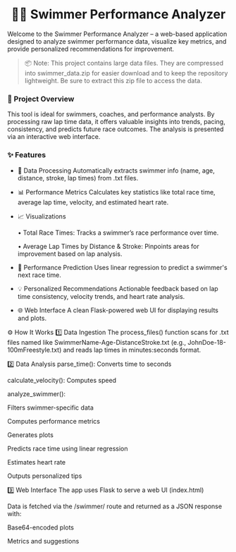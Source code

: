 <h1 align="center">
          🏊‍♂️ Swimmer Performance Analyzer
</h1>

Welcome to the Swimmer Performance Analyzer – a web-based application designed to analyze swimmer performance data, visualize key metrics, and provide personalized recommendations for improvement.

> 📦 Note: This project contains large data files. They are compressed into swimmer_data.zip for easier download and to keep the repository lightweight. Be sure to extract this zip file to access the data.


### 🚀 Project Overview

This tool is ideal for swimmers, coaches, and performance analysts. By processing raw lap time data, it offers valuable insights into trends, pacing, consistency, and predicts future race outcomes. The analysis is presented via an interactive web interface.

### ✨ Features

* 📂 Data Processing
Automatically extracts swimmer info (name, age, distance, stroke, lap times) from .txt files.

* 📊 Performance Metrics
Calculates key statistics like total race time, average lap time, velocity, and estimated heart rate.

* 📈 Visualizations

   • Total Race Times: Tracks a swimmer’s race performance over time.

   • Average Lap Times by Distance & Stroke: Pinpoints areas for improvement based on lap analysis.

* 🔮 Performance Prediction
Uses linear regression to predict a swimmer's next race time.

* 💡 Personalized Recommendations
Actionable feedback based on lap time consistency, velocity trends, and heart rate analysis.

* 🌐 Web Interface
A clean Flask-powered web UI for displaying results and plots.



⚙️ How It Works
1️⃣ Data Ingestion
The process_files() function scans for .txt files named like SwimmerName-Age-DistanceStroke.txt (e.g., JohnDoe-18-100mFreestyle.txt) and reads lap times in minutes:seconds format.

2️⃣ Data Analysis
parse_time(): Converts time to seconds

calculate_velocity(): Computes speed

analyze_swimmer():

Filters swimmer-specific data

Computes performance metrics

Generates plots

Predicts race time using linear regression

Estimates heart rate

Outputs personalized tips

3️⃣ Web Interface
The app uses Flask to serve a web UI (index.html)

Data is fetched via the /swimmer/<name> route and returned as a JSON response with:

Base64-encoded plots

Metrics and suggestions

